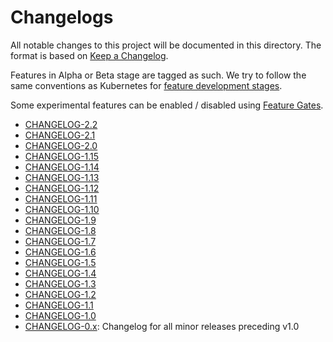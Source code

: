 # Changelogs

All notable changes to this project will be documented in this directory. The
format is based on [Keep a Changelog](https://keepachangelog.com/en/1.0.0/).

Features in Alpha or Beta stage are tagged as such. We try to follow the same
conventions as Kubernetes for [feature development
stages](https://github.com/kubernetes/community/blob/master/contributors/devel/sig-architecture/api_changes.md#alpha-beta-and-stable-versions).

Some experimental features can be enabled / disabled using [Feature
Gates](../docs/feature-gates.md).

- [CHANGELOG-2.2](CHANGELOG-2.2.md)
- [CHANGELOG-2.1](CHANGELOG-2.1.md)
- [CHANGELOG-2.0](CHANGELOG-2.0.md)
- [CHANGELOG-1.15](CHANGELOG-1.15.md)
- [CHANGELOG-1.14](CHANGELOG-1.14.md)
- [CHANGELOG-1.13](CHANGELOG-1.13.md)
- [CHANGELOG-1.12](CHANGELOG-1.12.md)
- [CHANGELOG-1.11](CHANGELOG-1.11.md)
- [CHANGELOG-1.10](CHANGELOG-1.10.md)
- [CHANGELOG-1.9](CHANGELOG-1.9.md)
- [CHANGELOG-1.8](CHANGELOG-1.8.md)
- [CHANGELOG-1.7](CHANGELOG-1.7.md)
- [CHANGELOG-1.6](CHANGELOG-1.6.md)
- [CHANGELOG-1.5](CHANGELOG-1.5.md)
- [CHANGELOG-1.4](CHANGELOG-1.4.md)
- [CHANGELOG-1.3](CHANGELOG-1.3.md)
- [CHANGELOG-1.2](CHANGELOG-1.2.md)
- [CHANGELOG-1.1](CHANGELOG-1.1.md)
- [CHANGELOG-1.0](CHANGELOG-1.0.md)
- [CHANGELOG-0.x](CHANGELOG-0.x.md): Changelog for all minor releases preceding v1.0
